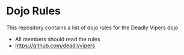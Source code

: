 Dojo Rules
==========

This repository contains a list of dojo rules for the Deadly Vipers dojo
* All members should read the rules
* https://github.com/deadlyvipers
